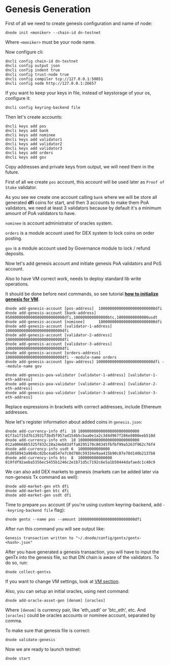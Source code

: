 # Genesis Generation

First of all we need to create genesis configuration and name of node:

    dnode init <moniker> --chain-id dn-testnet

Where `<moniker>` must be your node name.

Now configure cli:

    dncli config chain-id dn-testnet
    dncli config output json
    dncli config indent true
    dncli config trust-node true
    dncli config compiler tcp://127.0.0.1:50051
    dncli config node http://127.0.0.1:26657

If you want to keep your keys in file, instead of keystorage of your os, configure it:

    dncli config keyring-backend file

Then let's create accounts:

    dncli keys add pos
    dncli keys add bank
    dncli keys add nominee
    dncli keys add validator1
    dncli keys add validator2
    dncli keys add validator3
    dncli keys add orders
    dncli keys add gov

Copy addresses and private keys from output, we will need them in the future.

First of all we create `pos` account, this account will be used later as `Proof of Stake` validator.

As you see we create one account calling `bank` where we will be store all generated **dfi** coins for start,
and then 3 accounts to make them PoA validators, we need at least 3 validators because by default it's a minimum amount of PoA validators to have.

`nominee` is account administrator of oracles system.

`orders` is a module account used for DEX system to lock coins on order posting.

`gov` is a module account used by Governance module to lock / refund deposits.

Now let's add genesis account and initiate genesis PoA validators and PoS account.

Also to have VM correct work, needs to deploy standard lib write operations.

It should be done before next commands, so see tutorial **[how to initialize genesis for VM](/docs/vm.md#genesis-compilation)**.

    dnode add-genesis-account [pos-address]  1000000000000000000000000dfi
    dnode add-genesis-account [bank-address] 95000000000000000000000000dfi,100000000000000btc,10000000000000usdt
    dnode add-genesis-account [nominee]      1000000000000000000000000dfi
    dnode add-genesis-account [validator-1-address] 1000000000000000000000000dfi
    dnode add-genesis-account [validator-2-address] 1000000000000000000000000dfi
    dnode add-genesis-account [validator-3-address] 1000000000000000000000000dfi
    dnode add-genesis-account [orders-address] 1000000000000000000000000dfi --module-name orders
    dnode add-genesis-account [gov-address] 1000000000000000000000000dfi --module-name gov

    dnode add-genesis-poa-validator [validator-1-address] [validator-1-eth-address]
    dnode add-genesis-poa-validator [validator-2-address] [validator-2-eth-address]
    dnode add-genesis-poa-validator [validator-3-address] [validator-3-eth-address]

Replace expressions in brackets with correct addresses, include Ethereum addresses.

Now let's register information about added coins in `genesis.json`:

    dnode add-currency-info dfi  18 100000000000000000000000000 01f3a1f15d7b13931f3bd5f957ad154b5cbaa0e1a2c3d4d967f286e8800eeb510d
    dnode add-currency-info eth  18 100000000000000000000000000 012a00668b5325f832c28a24eb83dffa8295170c80345fbfbf99a5263f962c76f4
    dnode add-currency-info usdt 6  10000000000000 01d058943a984bc02bc4a8547e7c0d780c59334e9aa415b90c87e70d140b2137b8
    dnode add-currency-info btc  8  100000000000000 019fdf92aeba5356ec5455b1246c2e1b71d5c7192c6e5a1b50444dafaedc1c40c9

We can also add DEX markets to genesis (markets can be added later via non-genesis Tx command as well):

    dnode add-market-gen eth dfi
    dnode add-market-gen btc dfi
    dnode add-market-gen usdt dfi

Time to prepare `pos` account (if you're using custom keyring-backend, add `--keyring-backend file` flag):

    dnode gentx --name pos --amount 1000000000000000000000000dfi

After run this command you will see output like:

    Genesis transaction written to "~/.dnode/config/gentx/gentx-<hash>.json"

After you have generated a genesis transaction, you will have to input the genTx into the genesis file, so that DN chain is aware of the validators. To do so, run:

    dnode collect-gentxs

If you want to change VM settings, look at [VM section](#configuration).

Also, you can setup an initial oracles, using next command:

    dnode add-oracle-asset-gen [denom] [oracles]

Where `[denom]` is currency pair, like 'eth_usdt' or 'btc_eth', etc.
And `[oracles]` could be oracles accounts or nominee account, separated by comma.

To make sure that genesis file is correct:

    dnode validate-genesis

Now we are ready to launch testnet:

    dnode start
